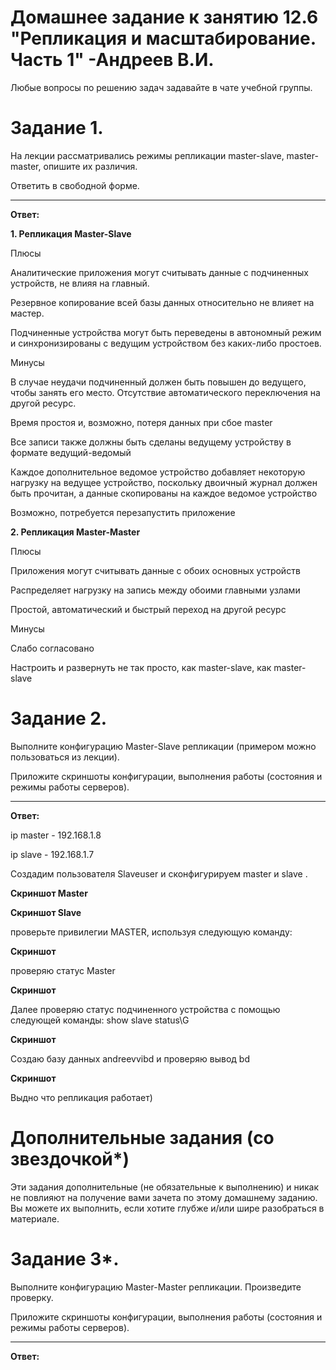# Домашнее задание к занятию 12.6 "Репликация и масштабирование. Часть 1" -Андреев В.И.

Любые вопросы по решению задач задавайте в чате учебной группы.

# Задание 1.
На лекции рассматривались режимы репликации master-slave, master-master, опишите их различия.

Ответить в свободной форме.
___
**Ответ:**

**1. Репликация Master-Slave**

Плюсы

Аналитические приложения могут считывать данные с подчиненных устройств, не влияя на главный.

Резервное копирование всей базы данных относительно не влияет на мастер.

Подчиненные устройства могут быть переведены в автономный режим и синхронизированы с ведущим устройством без каких-либо простоев.

Минусы

В случае неудачи подчиненный должен быть повышен до ведущего, чтобы занять его место. Отсутствие автоматического переключения на другой ресурс.

Время простоя и, возможно, потеря данных при сбое master

Все записи также должны быть сделаны ведущему устройству в формате ведущий-ведомый

Каждое дополнительное ведомое устройство добавляет некоторую нагрузку на ведущее устройство, поскольку двоичный журнал должен быть прочитан, а данные скопированы на каждое ведомое устройство

Возможно, потребуется перезапустить приложение

**2. Репликация Master-Master**

Плюсы

Приложения могут считывать данные с обоих основных устройств

Распределяет нагрузку на запись между обоими главными узлами

Простой, автоматический и быстрый переход на другой ресурс

Минусы

Слабо согласовано

Настроить и развернуть не так просто, как master-slave, как master-slave


# Задание 2.
Выполните конфигурацию Master-Slave репликации (примером можно пользоваться из лекции).

Приложите скриншоты конфигурации, выполнения работы (состояния и режимы работы серверов).
___
**Ответ:**

ip master - 192.168.1.8

ip slave - 192.168.1.7

Создадим пользователя Slaveuser и сконфигурируем master и slave .

**Скриншот Master**


**Скриншот Slave**


проверьте привилегии MASTER, используя следующую команду:

**Скриншот**


проверяю статус Master

**Скриншот**


Далее проверяю статус подчиненного устройства с помощью следующей команды: show slave status\G

**Скриншот** 



Создаю базу данных andreevvibd  и проверяю вывод bd 

**Скриншот** 



Выдно что репликация работает)

# Дополнительные задания (со звездочкой*)
Эти задания дополнительные (не обязательные к выполнению) и никак не повлияют на получение вами зачета по этому домашнему заданию. Вы можете их выполнить, если хотите глубже и/или шире разобраться в материале.

# Задание 3*.
Выполните конфигурацию Master-Master репликации. Произведите проверку.

Приложите скриншоты конфигурации, выполнения работы (состояния и режимы работы серверов).
____
**Ответ:**